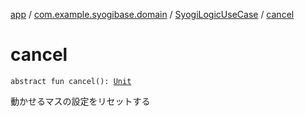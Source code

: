 [app](../../index.md) / [com.example.syogibase.domain](../index.md) / [SyogiLogicUseCase](index.md) / [cancel](./cancel.md)

# cancel

`abstract fun cancel(): `[`Unit`](https://kotlinlang.org/api/latest/jvm/stdlib/kotlin/-unit/index.html)

動かせるマスの設定をリセットする

